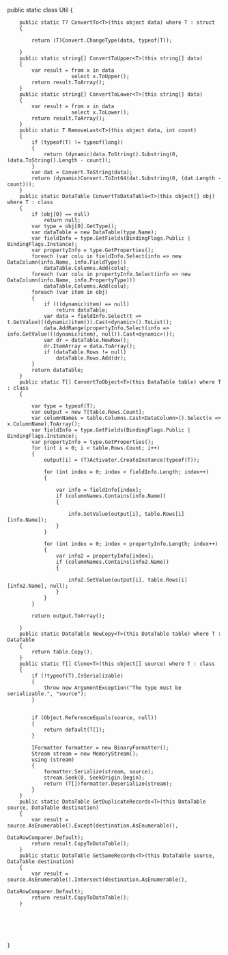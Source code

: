 
 public static class Util
    {

        public static T? ConvertTo<T>(this object data) where T : struct
        {

            return (T)Convert.ChangeType(data, typeof(T));

        }
        public static string[] ConvertToUpper<T>(this string[] data)
        {
            var result = from x in data
                         select x.ToUpper();
            return result.ToArray();
        }
        public static string[] ConvertToLower<T>(this string[] data)
        {
            var result = from x in data
                         select x.ToLower();
            return result.ToArray();
        }
        public static T RemoveLast<T>(this object data, int count)
        {
            if (typeof(T) != typeof(long))
            {
                return (dynamic)data.ToString().Substring(0, (data.ToString().Length - count));
            }
            var dat = Convert.ToString(data);
            return (dynamic)Convert.ToInt64(dat.Substring(0, (dat.Length - count)));
        }
        public static DataTable ConvertToDataTable<T>(this object[] obj) where T : class
        {
            if (obj[0] == null)
                return null;
            var type = obj[0].GetType();
            var dataTable = new DataTable(type.Name);
            var fieldInfo = type.GetFields(BindingFlags.Public | BindingFlags.Instance);
            var propertyInfo = type.GetProperties();
            foreach (var colu in fieldInfo.Select(info => new DataColumn(info.Name, info.FieldType)))
                dataTable.Columns.Add(colu);
            foreach (var colu in propertyInfo.Select(info => new DataColumn(info.Name, info.PropertyType)))
                dataTable.Columns.Add(colu);
            foreach (var item in obj)
            {
                if (((dynamic)item) == null)
                    return dataTable;
                var data = fieldInfo.Select(t => t.GetValue(((dynamic)item))).Cast<dynamic>().ToList();
                data.AddRange(propertyInfo.Select(info => info.GetValue(((dynamic)item), null)).Cast<dynamic>());
                var dr = dataTable.NewRow();
                dr.ItemArray = data.ToArray();
                if (dataTable.Rows != null)
                    dataTable.Rows.Add(dr);
            }
            return dataTable;
        }
        public static T[] ConvertToObject<T>(this DataTable table) where T : class
        {

            var type = typeof(T);
            var output = new T[table.Rows.Count];
            var columnNames = table.Columns.Cast<DataColumn>().Select(x => x.ColumnName).ToArray();
            var fieldInfo = type.GetFields(BindingFlags.Public | BindingFlags.Instance);
            var propertyInfo = type.GetProperties();
            for (int i = 0; i < table.Rows.Count; i++)
            {
                output[i] = (T)Activator.CreateInstance(typeof(T));

                for (int index = 0; index < fieldInfo.Length; index++)
                {

                    var info = fieldInfo[index];
                    if (columnNames.Contains(info.Name))
                    {

                        info.SetValue(output[i], table.Rows[i][info.Name]);
                    }
                }

                for (int index = 0; index < propertyInfo.Length; index++)
                {
                    var info2 = propertyInfo[index];
                    if (columnNames.Contains(info2.Name))
                    {

                        info2.SetValue(output[i], table.Rows[i][info2.Name], null);
                    }
                }
            }

            return output.ToArray();

        }
        public static DataTable NewCopy<T>(this DataTable table) where T : DataTable
        {
            return table.Copy();
        }
        public static T[] Clone<T>(this object[] source) where T : class
        {
            if (!typeof(T).IsSerializable)
            {
                throw new ArgumentException("The type must be serializable.", "source");
            }


            if (Object.ReferenceEquals(source, null))
            {
                return default(T[]);
            }

            IFormatter formatter = new BinaryFormatter();
            Stream stream = new MemoryStream();
            using (stream)
            {
                formatter.Serialize(stream, source);
                stream.Seek(0, SeekOrigin.Begin);
                return (T[])formatter.Deserialize(stream);
            }
        }
        public static DataTable GetDuplicateRecords<T>(this DataTable source, DataTable destination)
        {
            var result = source.AsEnumerable().Except(destination.AsEnumerable(),
                                                    DataRowComparer.Default);
            return result.CopyToDataTable();
        }
        public static DataTable GetSameRecords<T>(this DataTable source, DataTable destination)
        {
            var result = source.AsEnumerable().Intersect(destination.AsEnumerable(),
                                                     DataRowComparer.Default);
            return result.CopyToDataTable();
        }






    }
